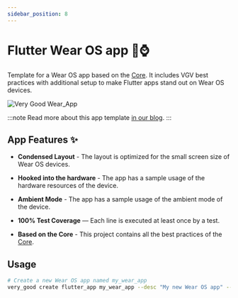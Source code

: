 ```yaml
---
sidebar_position: 8
---
```


# Flutter Wear OS app 🤖⌚️

Template for a Wear OS app based on the [Core][core_link]. It includes VGV best practices with additional setup to make Flutter apps stand out on Wear OS devices.

![Very Good Wear_App][wear_os_photo]

:::note
Read more about this app template [in our blog][blog].
:::

## App Features ✨

- **Condensed Layout** - The layout is optimized for the small screen size of Wear OS devices.

- **Hooked into the hardware** - The app has a sample usage of the hardware resources of the device.

- **Ambient Mode** - The app has a sample usage of the ambient mode of the device.

- **100% Test Coverage** — Each line is executed at least once by a test.

- **Based on the Core** - This project contains all the best practices of the [Core][core_link].

## Usage

```sh
# Create a new Wear OS app named my_wear_app
very_good create flutter_app my_wear_app --desc "My new Wear OS app" --template wear
```

[blog]: https://verygood.ventures/blog/building-wear-os-apps-with-flutter-a-very-good-guide
[core_link]: /docs/templates/core
[wear_os_photo]: /img/watch.jpeg
